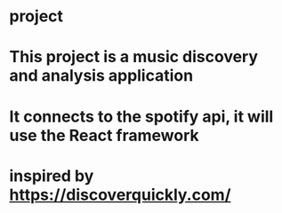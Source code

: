 # project
# This project is a music discovery and analysis application
# It connects to the spotify api, it will use the React framework
# inspired by https://discoverquickly.com/ 
